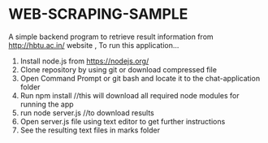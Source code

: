 # WEB-SCRAPING-SAMPLE
A simple backend program to retrieve result information from http://hbtu.ac.in/ website ,
 To run this application...
1. Install node.js from https://nodejs.org/
2. Clone repository by using git or download compressed file
3. Open Command Prompt or git bash and locate it to the chat-application folder
4. Run npm install  //this will download all required node modules for running the app
5. run node server.js //to download results
6. Open server.js file using text editor to get further instructions
7. See the resulting text files in marks folder
